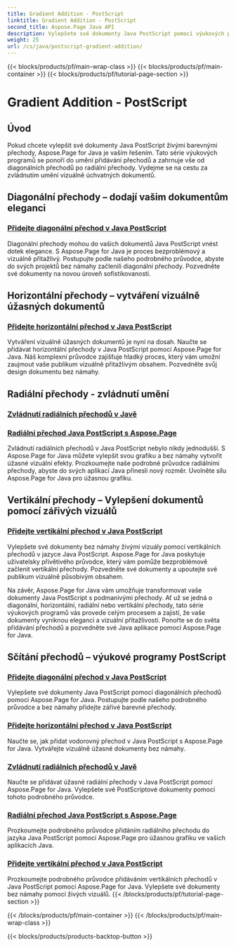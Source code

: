 ```yaml
---
title: Gradient Addition - PostScript
linktitle: Gradient Addition - PostScript
second_title: Aspose.Page Java API
description: Vylepšete své dokumenty Java PostScript pomocí výukových programů Aspose.Page for Java. Naučte se bez námahy přidávat úžasné diagonální, horizontální, radiální a vertikální přechody.
weight: 25
url: /cs/java/postscript-gradient-addition/
---
```


{{< blocks/products/pf/main-wrap-class >}}
{{< blocks/products/pf/main-container >}}
{{< blocks/products/pf/tutorial-page-section >}}

# Gradient Addition - PostScript

## Úvod

Pokud chcete vylepšit své dokumenty Java PostScript živými barevnými přechody, Aspose.Page for Java je vaším řešením. Tato série výukových programů se ponoří do umění přidávání přechodů a zahrnuje vše od diagonálních přechodů po radiální přechody. Vydejme se na cestu za zvládnutím umění vizuálně úchvatných dokumentů.

## Diagonální přechody – dodají vašim dokumentům eleganci
### [Přidejte diagonální přechod v Java PostScript](./diagonal/)

Diagonální přechody mohou do vašich dokumentů Java PostScript vnést dotek elegance. S Aspose.Page for Java je proces bezproblémový a vizuálně přitažlivý. Postupujte podle našeho podrobného průvodce, abyste do svých projektů bez námahy začlenili diagonální přechody. Pozvedněte své dokumenty na novou úroveň sofistikovanosti.

## Horizontální přechody – vytváření vizuálně úžasných dokumentů
### [Přidejte horizontální přechod v Java PostScript](./horizontal/)

Vytváření vizuálně úžasných dokumentů je nyní na dosah. Naučte se přidávat horizontální přechody v Java PostScript pomocí Aspose.Page for Java. Náš komplexní průvodce zajišťuje hladký proces, který vám umožní zaujmout vaše publikum vizuálně přitažlivým obsahem. Pozvedněte svůj design dokumentu bez námahy.

## Radiální přechody - zvládnutí umění
### [Zvládnutí radiálních přechodů v Javě](./radial1/)
### [Radiální přechod Java PostScript s Aspose.Page](./radial2/)

Zvládnutí radiálních přechodů v Java PostScript nebylo nikdy jednodušší. S Aspose.Page for Java můžete vylepšit svou grafiku a bez námahy vytvořit úžasné vizuální efekty. Prozkoumejte naše podrobné průvodce radiálními přechody, abyste do svých aplikací Java přinesli nový rozměr. Uvolněte sílu Aspose.Page for Java pro úžasnou grafiku.

## Vertikální přechody – Vylepšení dokumentů pomocí zářivých vizuálů
### [Přidejte vertikální přechod v Java PostScript](./vertical/)

Vylepšete své dokumenty bez námahy živými vizuály pomocí vertikálních přechodů v jazyce Java PostScript. Aspose.Page for Java poskytuje uživatelsky přívětivého průvodce, který vám pomůže bezproblémově začlenit vertikální přechody. Pozvedněte své dokumenty a upoutejte své publikum vizuálně působivým obsahem. 

Na závěr, Aspose.Page for Java vám umožňuje transformovat vaše dokumenty Java PostScript s podmanivými přechody. Ať už se jedná o diagonální, horizontální, radiální nebo vertikální přechody, tato série výukových programů vás provede celým procesem a zajistí, že vaše dokumenty vyniknou elegancí a vizuální přitažlivostí. Ponořte se do světa přidávání přechodů a pozvedněte své Java aplikace pomocí Aspose.Page for Java.
## Sčítání přechodů – výukové programy PostScript
### [Přidejte diagonální přechod v Java PostScript](./diagonal/)
Vylepšete své dokumenty Java PostScript pomocí diagonálních přechodů pomocí Aspose.Page for Java. Postupujte podle našeho podrobného průvodce a bez námahy přidejte zářivé barevné přechody.
### [Přidejte horizontální přechod v Java PostScript](./horizontal/)
Naučte se, jak přidat vodorovný přechod v Java PostScript s Aspose.Page for Java. Vytvářejte vizuálně úžasné dokumenty bez námahy.
### [Zvládnutí radiálních přechodů v Javě](./radial1/)
Naučte se přidávat úžasné radiální přechody v Java PostScript pomocí Aspose.Page for Java. Vylepšete své PostScriptové dokumenty pomocí tohoto podrobného průvodce.
### [Radiální přechod Java PostScript s Aspose.Page](./radial2/)
Prozkoumejte podrobného průvodce přidáním radiálního přechodu do jazyka Java PostScript pomocí Aspose.Page pro úžasnou grafiku ve vašich aplikacích Java.
### [Přidejte vertikální přechod v Java PostScript](./vertical/)
Prozkoumejte podrobného průvodce přidáváním vertikálních přechodů v Java PostScript pomocí Aspose.Page for Java. Vylepšete své dokumenty bez námahy pomocí živých vizuálů.
{{< /blocks/products/pf/tutorial-page-section >}}

{{< /blocks/products/pf/main-container >}}
{{< /blocks/products/pf/main-wrap-class >}}

{{< blocks/products/products-backtop-button >}}
